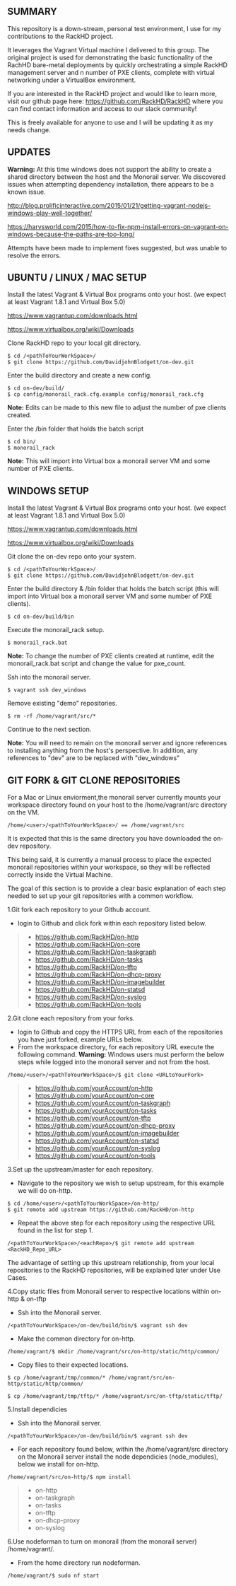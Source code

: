 ## SUMMARY

This repository is a down-stream, personal test environment, I use for my contributions to the RackHD project.

It leverages the Vagrant Virtual machine I delivered to this group. The original project is used for demonstrating the basic functionality of the RachHD bare-metal deployments
by quickly orchestrating a simple RackHD management server and n number of PXE clients, complete with virtual networking under a VirtualBox environment.

If you are interested in the RackHD project and would like to learn more, visit our github page here: https://github.com/RackHD/RackHD where you can find
contact information and access to our slack community!

This is freely available for anyone to use and I will be updating it as my needs change.

## UPDATES

__Warning:__ At this time windows does not support the ability to create a shared directory between the host and the Monorail server.
We discovered issues when attempting dependency installation, there appears to be a known issue.

http://blog.prolificinteractive.com/2015/01/21/getting-vagrant-nodejs-windows-play-well-together/

https://harvsworld.com/2015/how-to-fix-npm-install-errors-on-vagrant-on-windows-because-the-paths-are-too-long/

Attempts have been made to implement fixes suggested, but was unable to resolve the errors.  

## UBUNTU / LINUX / MAC SETUP

Install the latest Vagrant & Virtual Box programs onto your host.
(we expect at least Vagrant 1.8.1 and Virtual Box 5.0)

https://www.vagrantup.com/downloads.html

https://www.virtualbox.org/wiki/Downloads

Clone RackHD repo to your local git directory.

    $ cd /<pathToYourWorkSpace>/
    $ git clone https://github.com/DavidjohnBlodgett/on-dev.git


Enter the build directory and create a new config.

    $ cd on-dev/build/
    $ cp config/monorail_rack.cfg.example config/monorail_rack.cfg

__Note:__ Edits can be made to this new file to adjust the number of pxe clients created.

Enter the /bin folder that holds the batch script

    $ cd bin/
    $ monorail_rack

__Note:__ This will import into Virtual box a monorail server VM and some number of PXE clients.

## WINDOWS SETUP

Install the latest Vagrant & Virtual Box programs onto your host.
(we expect at least Vagrant 1.8.1 and Virtual Box 5.0)

https://www.vagrantup.com/downloads.html

https://www.virtualbox.org/wiki/Downloads

Git clone the on-dev repo onto your system.

    $ cd /<pathToYourWorkSpace>/
    $ git clone https://github.com/DavidjohnBlodgett/on-dev.git

Enter the build directory & /bin folder that holds the batch script (this will import into Virtual box a monorail server VM and some number of PXE clients).

    $ cd on-dev/build/bin

Execute the monorail_rack setup.

    $ monorail_rack.bat

__Note:__ To change the number of PXE clients created at runtime, edit the monorail_rack.bat script and change the value for pxe_count.

Ssh into the monorail server.

    $ vagrant ssh dev_windows

Remove existing "demo" repositories.

    $ rm -rf /home/vagrant/src/*

Continue to the next section.

__Note:__ You will need to remain on the monorail server and ignore references to installing anything from the host's perspective. In addition, any references to "dev"
are to be replaced with "dev_windows"

## GIT FORK & GIT CLONE REPOSITORIES

For a Mac or Linux enviorment,the monorail server currently mounts your workspace directory found on your host to the /home/vagrant/src directory on the VM.

    /home/<user>/<pathToYourWorkSpace>/ == /home/vagrant/src

It is expected that this is the same directory you have downloaded the on-dev repository.

This being said, it is currently a manual process to place the expected monorail repositories within your workspace, so they will be reflected correctly inside the Virtual Machine.


The goal of this section is to provide a clear basic explanation of each step needed to set up your git repositories with a common workflow.

1.Git fork each repository to your Github account.

 - login to Github and click fork within each repository listed below.
> - https://github.com/RackHD/on-http
> - https://github.com/RackHD/on-core
> - https://github.com/RackHD/on-taskgraph
> - https://github.com/RackHD/on-tasks
> - https://github.com/RackHD/on-tftp
> - https://github.com/RackHD/on-dhcp-proxy
> - https://github.com/RackHD/on-imagebuilder
> - https://github.com/RackHD/on-statsd
> - https://github.com/RackHD/on-syslog
> - https://github.com/RackHD/on-tools


2.Git clone each repository from your forks.

 - login to Github and copy the HTTPS URL from each of the repositories you have just forked, example URLs below.
 - From the workspace directory, for each repository URL execute the following command. __Warning:__ Windows users must perform the below steps while logged into the monorail server and not from the host.
```
/home/<user>/<pathToYourWorkSpace>/$ git clone <URLtoYourFork>
```
> - https://github.com/yourAccount/on-http
> - https://github.com/yourAccount/on-core
> - https://github.com/yourAccount/on-taskgraph
> - https://github.com/yourAccount/on-tasks
> - https://github.com/yourAccount/on-tftp
> - https://github.com/yourAccount/on-dhcp-proxy
> - https://github.com/yourAccount/on-imagebuilder
> - https://github.com/yourAccount/on-statsd
> - https://github.com/yourAccount/on-syslog
> - https://github.com/yourAccount/on-tools


3.Set up the upstream/master for each repository.
 - Navigate to the repository we wish to setup upstream, for this example we will do on-http.
```
$ cd /home/<user>/<pathToYourWorkSpace>/on-http/
$ git remote add upstream https://github.com/RackHD/on-http
```
 - Repeat the above step for each repository using the respective URL found in the list for step 1.
```
/<pathToYourWorkSpace>/<eachRepo>/$ git remote add upstream <RackHD_Repo_URL>
```
The advantage of setting up this upstream relationship, from your local repositories to the RackHD repositories, will be explained later under Use Cases.

4.Copy static files from Monorail server to respective locations within on-http & on-tftp
 - Ssh into the Monorail server.
```
/<pathToYourWorkSpace>/on-dev/build/bin/$ vagrant ssh dev
```
 - Make the common directory for on-http.
```
/home/vagrant/$ mkdir /home/vagrant/src/on-http/static/http/common/
```
 - Copy files to their expected locations.
```
$ cp /home/vagrant/tmp/common/* /home/vagrant/src/on-http/static/http/common/
```
```
$ cp /home/vagrant/tmp/tftp/* /home/vagrant/src/on-tftp/static/tftp/
```

5.Install dependicies
 - Ssh into the Monorail server.
```
/<pathToYourWorkSpace>/on-dev/build/bin/$ vagrant ssh dev
```
 - For each repository found below, within the /home/vagrant/src directory on the Monorail server install the node dependicies (node_modules), below we install for on-http.
```
/home/vagrant/src/on-http/$ npm install
```
> - on-http
> - on-taskgraph
> - on-tasks
> - on-tftp
> - on-dhcp-proxy
> - on-syslog

6.Use nodeforman to turn on monorail (from the monorail server) /home/vagrant/.
 - From the home directory run nodeforman.
```
/home/vagrant/$ sudo nf start
```
